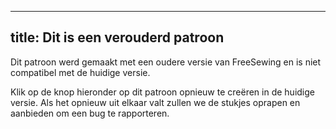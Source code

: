 ***

## title: Dit is een verouderd patroon

Dit patroon werd gemaakt met een oudere versie van FreeSewing en is niet compatibel met de huidige versie.

Klik op de knop hieronder op dit patroon opnieuw te creëren in de huidige versie. Als het opnieuw uit elkaar valt zullen we de stukjes oprapen en aanbieden om een bug te rapporteren.
